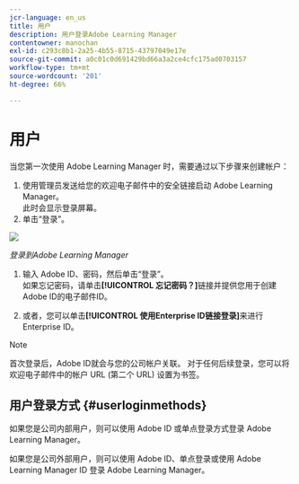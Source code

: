 ```yaml
---
jcr-language: en_us
title: 用户
description: 用户登录Adobe Learning Manager
contentowner: manochan
exl-id: c293c8b1-2a25-4b55-8715-43797049e17e
source-git-commit: a0c01c0d691429bd66a3a2ce4cfc175ad0703157
workflow-type: tm+mt
source-wordcount: '201'
ht-degree: 66%

---
```


# 用户

当您第一次使用 Adobe Learning Manager 时，需要通过以下步骤来创建帐户：

1. 使用管理员发送给您的欢迎电子邮件中的安全链接启动 Adobe Learning Manager。\
   此时会显示登录屏幕。
1. 单击“登录”。

![](assets/adobeid-signin.png)

*登录到Adobe Learning Manager*

1. 输入 Adobe ID、密码，然后单击“登录”。\
   如果忘记密码，请单击&#x200B;**[!UICONTROL 忘记密码？]**&#x200B;链接并提供您用于创建Adobe ID的电子邮件ID。

1. 或者，您可以单击&#x200B;**[!UICONTROL 使用Enterprise ID链接登录]**&#x200B;来进行Enterprise ID。

>[!NOTE]
>
>首次登录后，Adobe ID就会与您的公司帐户关联。 对于任何后续登录，您可以将欢迎电子邮件中的帐户 URL (第二个 URL) 设置为书签。

## 用户登录方式 {#userloginmethods}

如果您是公司内部用户，则可以使用 Adobe ID 或单点登录方式登录 Adobe Learning Manager。

如果您是公司外部用户，则可以使用 Adobe ID、单点登录或使用 Adobe Learning Manager ID 登录 Adobe Learning Manager。
